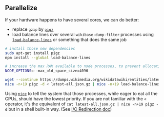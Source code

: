 ## Parallelize
If your hardware happens to have several cores, we can do better:
* replace `gzip` by [`pigz`](https://zlib.net/pigz/)
* load balance lines over several `wikibase-dump-filter` processes using [`load-balance-lines`](https://github.com/maxlath/load-balance-lines) or something that does the same job

```sh
# install those new dependencies
sudo apt-get install pigz
npm install --global load-balance-lines

# increase the max RAM available to node processes, to prevent allocation errors
NODE_OPTIONS=--max_old_space_size=4096

wget --continue https://dumps.wikimedia.org/wikidatawiki/entities/latest-all.json.gz
nice -n+19 pigz -d < latest-all.json.gz | nice -n+19 load-balance-lines wikibase-dump-filter --claim P31:Q5 > humans.ndjson
```

Using [`nice`](http://man7.org/linux/man-pages/man1/nice.1.html) to tell the system that those processes, while eager to eat all the CPUs, should have the lowest priority.
If you are not familiar with the `<` operator, it's the equivalent of `cat latest-all.json.gz | nice -n+19 pigz -d` but in a shell built-in way. (See [I/O Redirection doc](http://www.tldp.org/LDP/abs/html/io-redirection.html))
